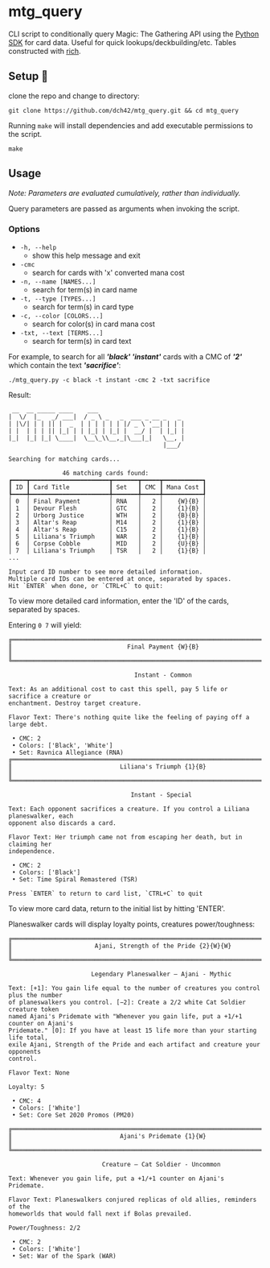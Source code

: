 # mtg_query
CLI script to conditionally query Magic: The Gathering API using the [Python SDK](https://github.com/MagicTheGathering/mtg-sdk-python) for card data. Useful for quick lookups/deckbuilding/etc. Tables constructed with [rich](https://github.com/willmcgugan/rich).

## Setup 🔧
clone the repo and change to directory:
~~~
git clone https://github.com/dch42/mtg_query.git && cd mtg_query
~~~

Running `make` will install dependencies and add executable permissions to the script.

~~~
make
~~~

## Usage
*Note: Parameters are evaluated cumulatively, rather than individually.*

Query parameters are passed as arguments when invoking the script. 

### Options
- `-h, --help`
    - show this help message and exit
- `-cmc`
    - search for cards with 'x' converted mana cost     
- `-n, --name [NAMES...]`
    - search for term(s) in card name
- `-t, --type [TYPES...]`
    - search for term(s) in card type
- `-c, --color [COLORS...]`
    - search for color(s) in card mana cost 
- `-txt, --text [TERMS...]`
    - search for term(s) in card text 

For example, to search for all ***'black' 'instant'*** cards with a CMC of ***'2'*** which contain the text ***'sacrifice'***:

~~~
./mtg_query.py -c black -t instant -cmc 2 -txt sacrifice
~~~

Result:

~~~
 __  __ _____ ____    ___                        
|  \/  |_   _/ ___|  / _ \ _   _  ___ _ __ _   _ 
| |\/| | | || |  _  | | | | | | |/ _ \ '__| | | |
| |  | | | || |_| | | |_| | |_| |  __/ |  | |_| |
|_|  |_| |_| \____|  \__\_\\__,_|\___|_|   \__, |
                                           |___/ 

Searching for matching cards...

               46 matching cards found:                
┏━━━━┳━━━━━━━━━━━━━━━━━━━━━━┳━━━━━━━┳━━━━━┳━━━━━━━━━━━┓
┃ ID ┃ Card Title           ┃ Set   ┃ CMC ┃ Mana Cost ┃
┡━━━━╇━━━━━━━━━━━━━━━━━━━━━━╇━━━━━━━╇━━━━━╇━━━━━━━━━━━┩
│ 0  │ Final Payment        │ RNA   │   2 │    {W}{B} │
│ 1  │ Devour Flesh         │ GTC   │   2 │    {1}{B} │
│ 2  │ Urborg Justice       │ WTH   │   2 │    {B}{B} │
│ 3  │ Altar's Reap         │ M14   │   2 │    {1}{B} │
│ 4  │ Altar's Reap         │ C15   │   2 │    {1}{B} │
│ 5  │ Liliana's Triumph    │ WAR   │   2 │    {1}{B} │
│ 6  │ Corpse Cobble        │ MID   │   2 │    {U}{B} │
│ 7  │ Liliana's Triumph    │ TSR   │   2 │    {1}{B} │
...

Input card ID number to see more detailed information.            
Multiple card IDs can be entered at once, separated by spaces.            
Hit `ENTER` when done, or `CTRL+C` to quit: 
~~~

To view more detailed card information, enter the 'ID' of the cards, separated by spaces.

Entering `0 7` will yield:

~~~
╔════════════════════════════════════════════════════════════════════════════════════╗
║                                Final Payment {W}{B}                                ║
╚════════════════════════════════════════════════════════════════════════════════════╝

                                   Instant - Common                                   

Text: As an additional cost to cast this spell, pay 5 life or sacrifice a creature or 
enchantment. Destroy target creature.                                                 

Flavor Text: There's nothing quite like the feeling of paying off a large debt.       

 • CMC: 2                                                                             
 • Colors: ['Black', 'White']                                                         
 • Set: Ravnica Allegiance (RNA)                                                      
╔════════════════════════════════════════════════════════════════════════════════════╗
║                              Liliana's Triumph {1}{B}                              ║
╚════════════════════════════════════════════════════════════════════════════════════╝

                                  Instant - Special                                   

Text: Each opponent sacrifices a creature. If you control a Liliana planeswalker, each
opponent also discards a card.                                                        

Flavor Text: Her triumph came not from escaping her death, but in claiming her        
independence.                                                                         

 • CMC: 2                                                                             
 • Colors: ['Black']                                                                  
 • Set: Time Spiral Remastered (TSR)
                                                   
Press `ENTER` to return to card list, `CTRL+C` to quit
~~~

To view more card data, return to the initial list by hitting 'ENTER'.

Planeswalker cards will display loyalty points, creatures power/toughness:
~~~
╔════════════════════════════════════════════════════════════════════════════════════╗
║                       Ajani, Strength of the Pride {2}{W}{W}                       ║
╚════════════════════════════════════════════════════════════════════════════════════╝

                       Legendary Planeswalker — Ajani - Mythic                        

Text: [+1]: You gain life equal to the number of creatures you control plus the number
of planeswalkers you control. [−2]: Create a 2/2 white Cat Soldier creature token     
named Ajani's Pridemate with "Whenever you gain life, put a +1/+1 counter on Ajani's  
Pridemate." [0]: If you have at least 15 life more than your starting life total,     
exile Ajani, Strength of the Pride and each artifact and creature your opponents      
control.                                                                              

Flavor Text: None                                                                     

Loyalty: 5                                                                            

 • CMC: 4                                                                             
 • Colors: ['White']                                                                  
 • Set: Core Set 2020 Promos (PM20)  

╔════════════════════════════════════════════════════════════════════════════════════╗
║                              Ajani's Pridemate {1}{W}                              ║
╚════════════════════════════════════════════════════════════════════════════════════╝

                          Creature — Cat Soldier - Uncommon                           

Text: Whenever you gain life, put a +1/+1 counter on Ajani's Pridemate.               

Flavor Text: Planeswalkers conjured replicas of old allies, reminders of the          
homeworlds that would fall next if Bolas prevailed.                                   

Power/Toughness: 2/2                                                                  

 • CMC: 2                                                                             
 • Colors: ['White']                                                                  
 • Set: War of the Spark (WAR)                                                        
 ~~~
